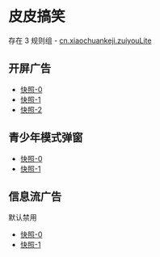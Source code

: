 # 皮皮搞笑

存在 3 规则组 - [cn.xiaochuankeji.zuiyouLite](/src/apps/cn.xiaochuankeji.zuiyouLite.ts)

## 开屏广告

- [快照-0](https://i.gkd.li/import/12745084)
- [快照-1](https://i.gkd.li/import/12745095)
- [快照-2](https://i.gkd.li/import/13387320)

## 青少年模式弹窗

- [快照-0](https://i.gkd.li/import/12745083)
- [快照-1](https://i.gkd.li/import/13446652)

## 信息流广告

默认禁用

- [快照-0](https://i.gkd.li/import/13387116)
- [快照-1](https://i.gkd.li/import/13387155)

